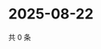 # 2025-08-22

共 0 条

<!-- BEGIN ZHIHUVIDEO -->
<!-- 最后更新时间 Fri Aug 22 2025 23:11:47 GMT+0800 (China Standard Time) -->

<!-- END ZHIHUVIDEO -->
